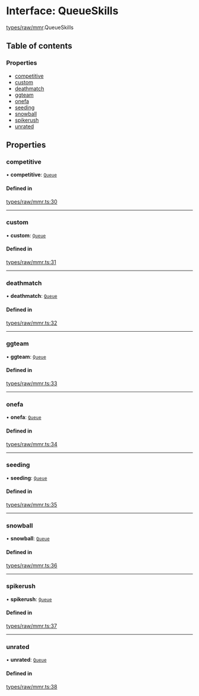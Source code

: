 # Interface: QueueSkills

[types/raw/mmr](../modules/types_raw_mmr.md).QueueSkills

## Table of contents

### Properties

- [competitive](types_raw_mmr.QueueSkills.md#competitive)
- [custom](types_raw_mmr.QueueSkills.md#custom)
- [deathmatch](types_raw_mmr.QueueSkills.md#deathmatch)
- [ggteam](types_raw_mmr.QueueSkills.md#ggteam)
- [onefa](types_raw_mmr.QueueSkills.md#onefa)
- [seeding](types_raw_mmr.QueueSkills.md#seeding)
- [snowball](types_raw_mmr.QueueSkills.md#snowball)
- [spikerush](types_raw_mmr.QueueSkills.md#spikerush)
- [unrated](types_raw_mmr.QueueSkills.md#unrated)

## Properties

### competitive

• **competitive**: [`Queue`](types_raw_mmr.Queue.md)

#### Defined in

[types/raw/mmr.ts:30](https://github.com/jameslinimk/unofficial-valorant-api/blob/317491a/package/src/types/raw/mmr.ts#L30)

___

### custom

• **custom**: [`Queue`](types_raw_mmr.Queue.md)

#### Defined in

[types/raw/mmr.ts:31](https://github.com/jameslinimk/unofficial-valorant-api/blob/317491a/package/src/types/raw/mmr.ts#L31)

___

### deathmatch

• **deathmatch**: [`Queue`](types_raw_mmr.Queue.md)

#### Defined in

[types/raw/mmr.ts:32](https://github.com/jameslinimk/unofficial-valorant-api/blob/317491a/package/src/types/raw/mmr.ts#L32)

___

### ggteam

• **ggteam**: [`Queue`](types_raw_mmr.Queue.md)

#### Defined in

[types/raw/mmr.ts:33](https://github.com/jameslinimk/unofficial-valorant-api/blob/317491a/package/src/types/raw/mmr.ts#L33)

___

### onefa

• **onefa**: [`Queue`](types_raw_mmr.Queue.md)

#### Defined in

[types/raw/mmr.ts:34](https://github.com/jameslinimk/unofficial-valorant-api/blob/317491a/package/src/types/raw/mmr.ts#L34)

___

### seeding

• **seeding**: [`Queue`](types_raw_mmr.Queue.md)

#### Defined in

[types/raw/mmr.ts:35](https://github.com/jameslinimk/unofficial-valorant-api/blob/317491a/package/src/types/raw/mmr.ts#L35)

___

### snowball

• **snowball**: [`Queue`](types_raw_mmr.Queue.md)

#### Defined in

[types/raw/mmr.ts:36](https://github.com/jameslinimk/unofficial-valorant-api/blob/317491a/package/src/types/raw/mmr.ts#L36)

___

### spikerush

• **spikerush**: [`Queue`](types_raw_mmr.Queue.md)

#### Defined in

[types/raw/mmr.ts:37](https://github.com/jameslinimk/unofficial-valorant-api/blob/317491a/package/src/types/raw/mmr.ts#L37)

___

### unrated

• **unrated**: [`Queue`](types_raw_mmr.Queue.md)

#### Defined in

[types/raw/mmr.ts:38](https://github.com/jameslinimk/unofficial-valorant-api/blob/317491a/package/src/types/raw/mmr.ts#L38)
